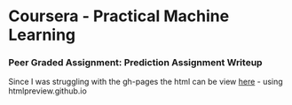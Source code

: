 # Coursera - Practical Machine Learning

### Peer Graded Assignment: Prediction Assignment Writeup

Since I was struggling with the gh-pages the html can be view [here](http://htmlpreview.github.io/?) - using htmlpreview.github.io
